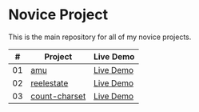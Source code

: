 # Novice Project

This is the main repository for all of my novice projects.

|  #  | Project                                                                              | Live Demo                                       |
| :-: | ------------------------------------------------------------------------------------ | ----------------------------------------------- |
| 01  | [amu](https://github.com/dovecancode/novice-craft/tree/main/amu)                     | [Live Demo](https://amu-university.vercel.app/) |
| 02  | [reelestate](https://github.com/dovecancode/novice-craft/tree/main/reelestate)       | [Live Demo](https://reelestate.vercel.app/)     |
| 03  | [count-charset](https://github.com/dovecancode/novice-craft/tree/main/count-charset) | [Live Demo](https://count-charset.vercel.app/)  |
